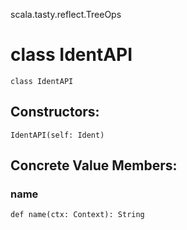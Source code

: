 scala.tasty.reflect.TreeOps
# class IdentAPI

<pre><code class="language-scala" >class IdentAPI</pre></code>
## Constructors:
<pre><code class="language-scala" >IdentAPI(self: Ident)</pre></code>

## Concrete Value Members:
### name
<pre><code class="language-scala" >def name(ctx: Context): String</pre></code>

